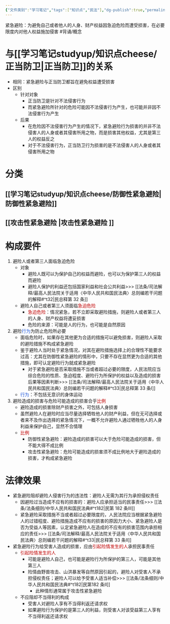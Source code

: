 ```yaml
---
{"文件类别":"学习笔记","tags":["知识点","民法"],"dg-publish":true,"permalink":"/学习笔记studyup/知识点cheese/紧急避险/","dgPassFrontmatter":true,"created":"2024-09-17T15:35:22.363+08:00","updated":"2024-10-28T14:04:09.967+08:00"}
---
```


紧急避险：为避免自己或者他人的人身、财产权益因急迫危险而遭受损害，在必要限度内对他⼈权益施加侵害 #背诵/概念 
# 与[[学习笔记studyup/知识点cheese/正当防卫\|正当防卫]]的关系
- 相同：紧急避险与正当防卫都旨在避免权益遭受损害
- 区别
	- 针对对象
		- 正当防卫是针对不法侵害行为
		- 而紧急避险所针对的危险可能因不法侵害行为产生，也可能并非因不法侵害行为产生
	- 后果
		- 在危险因不法侵害行为产生的情况下，紧急避险行为损害的并非不法侵害人的人身或者其侵害所用之物，而是损害其他权益，尤其是第三人的权益反之
		- 对于不法侵害行为，正当防卫行为损害的是不法侵害人的人身或者其侵害所用之物
# 分类
## [[学习笔记studyup/知识点cheese/防御性紧急避险\|防御性紧急避险]]
## [[攻击性紧急避险 \|攻击性紧急避险 ]]
# 构成要件
1. 避险人或者第三人面临急迫危险
	- 对象
		- 避险人既可以为保护自己的权益而避险，也可以为保护第三人的权益而避险
		- 避险人保护的利益还包括国家利益和社会公共利益>>> [[法条/司法解释/最高人民法院关于适用〈中华人民共和国民法典〉总则编若干问题的解释#^t32\|民总释第 32 条]]
	- 避险人自己或者第三人须面临<font color="#c00000">急迫危险</font>
		- <font color="#c00000">急迫危险</font>：情况紧急，若不立即采取避险措施，则避险人或者第三人的人身、财产权益将遭妥损害
		- 危险的来源：可能是人的行为，也可能是自然原因
2. 避险<font color="#245bdb">行为</font>为防止危险所必要
	- 面临危险时，如果存在其他更为合适的措施可以避免损害，则避险人采取的避险措施不构成紧急避险
	- 鉴于避险人当时处于紧急情况，对其在避险措施选择上的合理性不能要求过高：尤其在防御性紧急避险的情形中，只要不存在显然更为合适的其他措施，即可认定避险行为就成紧急避险
		- 对于紧急避险是否采取措施不当或者超过必要的限度，人民法院应当综合危险的性质、急迫程度、避险行为所保护的权益以及造成的损害后果等因素判断>>> [[法条/司法解释/最高人民法院关于适用〈中华人民共和国民法典〉总则编若干问题的解释#^t33\|民总释第 33 条Ⅰ]]
	- <font color="#245bdb">行为</font>：不包括无意识的身体运动
3. 避险造成的损害与危险可能造成的损害合乎<font color="#c00000">比例</font>
	- 避险造成的损害除财产损害之外，可包括人身损害
	- 虽然避险人在避险时应当尽量选择牺牲他人的财产利益，但在无可选择或者来不及作出选择的紧急情况下，一概不允许避险人通过牺牲他人的人身利益来保护自己，显然不合情理
	- <font color="#c00000">比例</font>
		- 防御性紧急避险：避险造成的损害可以大于危险可能造成的损害，但不能大得不成比例
		- 攻击性紧急避险：危险可能造成的损害须不成比例地大于避险造成的损害，才构成紧急避险
# 法律效果
- 紧急避险阻却避险人侵害行为的违法性：避险人无需为其行为承担侵权责任
	- 因避险过当造成不应有的损害的：避险人应承担适当的民事责任>>> [[法条/法条细则/中华人民共和国民法典#^t182\|民第 182 条Ⅲ]]
	- 紧急避险采取措施不当或者超过必要限度的，人民法院应当根据紧急避险人的过错程度、避险措施造成不应有的损害的原因力大小、紧急避险人是否为受益人等因素，认定紧急避险人在造成的不应有的损害范围内承担相应的责任>>> [[法条/司法解释/最高人民法院关于适用〈中华人民共和国民法典〉总则编若干问题的解释#^t33\|民总释第 33 条Ⅱ]]
- 紧急避险行为给受害人造成的损害，应由<font color="#c00000">引起险情发生的人</font>承担民事责任
	- <font color="#c00000">引起险情发生的人</font>
		- 可能是避险人自己，也可能是避险行为所保护的第三人，可能是其他第三人
		- 险情由野兽攻击、山洪暴发等自然原因引起的，避险人对受害人不承担侵权责任；避险人可以给予受害人适当补偿>>> [[法条/法条细则/中华人民共和国民法典#^t182\|民第182 条Ⅱ]]
			- 此种情形通常属于攻击性紧急避险
	- 不应阻却不当得利的构成
		- 受害人对避险人享有不当得利返还请求权
		- 如果避险行为保护的是第三人的利益，则受害人对该受益第三人享有不当得利返还请求权